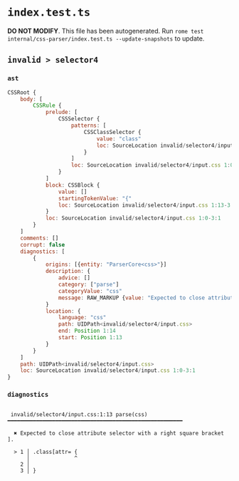 # `index.test.ts`

**DO NOT MODIFY**. This file has been autogenerated. Run `rome test internal/css-parser/index.test.ts --update-snapshots` to update.

## `invalid > selector4`

### `ast`

```javascript
CSSRoot {
	body: [
		CSSRule {
			prelude: [
				CSSSelector {
					patterns: [
						CSSClassSelector {
							value: "class"
							loc: SourceLocation invalid/selector4/input.css 1:0-1:6
						}
					]
					loc: SourceLocation invalid/selector4/input.css 1:0-1:13
				}
			]
			block: CSSBlock {
				value: []
				startingTokenValue: "{"
				loc: SourceLocation invalid/selector4/input.css 1:13-3:1
			}
			loc: SourceLocation invalid/selector4/input.css 1:0-3:1
		}
	]
	comments: []
	corrupt: false
	diagnostics: [
		{
			origins: [{entity: "ParserCore<css>"}]
			description: {
				advice: []
				category: ["parse"]
				categoryValue: "css"
				message: RAW_MARKUP {value: "Expected to close attribute selector with a right square bracket <emphasis>]</emphasis>."}
			}
			location: {
				language: "css"
				path: UIDPath<invalid/selector4/input.css>
				end: Position 1:14
				start: Position 1:13
			}
		}
	]
	path: UIDPath<invalid/selector4/input.css>
	loc: SourceLocation invalid/selector4/input.css 1:0-3:1
}
```

### `diagnostics`

```

 invalid/selector4/input.css:1:13 parse(css) ━━━━━━━━━━━━━━━━━━━━━━━━━━━━━━━━━━━━━━━━━━━━━━━━━━━━━━━

  ✖ Expected to close attribute selector with a right square bracket ].

  > 1 │ .class[attr= {
      │              ^
    2 │
    3 │ }


```
